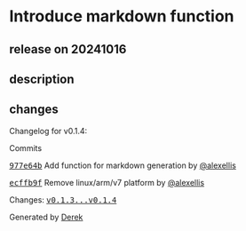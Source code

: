 # Introduce markdown function

## release on 20241016
## description
## changes
Changelog for v0.1.4:

Commits  

<a class="commit-link" data-hovercard-type="commit" data-hovercard-url="https://github.com/openfaas/store-functions/commit/977e64b05d2a4f8b0abc2f1b2d69763d8d27a304/hovercard" href="https://github.com/openfaas/store-functions/commit/977e64b05d2a4f8b0abc2f1b2d69763d8d27a304"><tt>977e64b</tt></a> Add function for markdown generation by <a class="user-mention notranslate" data-hovercard-type="user" data-hovercard-url="/users/alexellis/hovercard" data-octo-click="hovercard-link-click" data-octo-dimensions="link_type:self" href="https://github.com/alexellis">@alexellis</a>  

<a class="commit-link" data-hovercard-type="commit" data-hovercard-url="https://github.com/openfaas/store-functions/commit/ecffb9fa41f5812038e0d5ec5895f0c6ac95c064/hovercard" href="https://github.com/openfaas/store-functions/commit/ecffb9fa41f5812038e0d5ec5895f0c6ac95c064"><tt>ecffb9f</tt></a> Remove linux/arm/v7 platform by <a class="user-mention notranslate" data-hovercard-type="user" data-hovercard-url="/users/alexellis/hovercard" data-octo-click="hovercard-link-click" data-octo-dimensions="link_type:self" href="https://github.com/alexellis">@alexellis</a>

Changes: <a class="commit-link" href="https://github.com/openfaas/store-functions/compare/v0.1.3...v0.1.4"><tt>v0.1.3...v0.1.4</tt></a>

Generated by <a href="https://github.com/alexellis/derek/">Derek</a>

